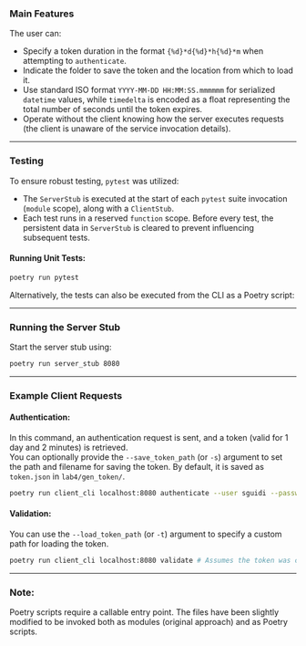 ### Main Features

The user can:

- Specify a token duration in the format `{%d}*d{%d}*h{%d}*m` when attempting to `authenticate`.
- Indicate the folder to save the token and the location from which to load it.
- Use standard ISO format `YYYY-MM-DD HH:MM:SS.mmmmmm` for serialized `datetime` values, while `timedelta` is encoded as a float representing the total number of seconds until the token expires.
- Operate without the client knowing how the server executes requests (the client is unaware of the service invocation details).

---

### Testing

To ensure robust testing, `pytest` was utilized:

- The `ServerStub` is executed at the start of each `pytest` suite invocation (`module` scope), along with a `ClientStub`.
- Each test runs in a reserved `function` scope. Before every test, the persistent data in `ServerStub` is cleared to prevent influencing subsequent tests.

#### Running Unit Tests:



```bash 
poetry run pytest
```

Alternatively, the tests can also be executed from the CLI as a Poetry script:

---

### Running the Server Stub

Start the server stub using:

```bash
poetry run server_stub 8080
```

---

### Example Client Requests

#### Authentication:

In this command, an authentication request is sent, and a token (valid for 1 day and 2 minutes) is retrieved.  
You can optionally provide the `--save_token_path` (or `-s`) argument to set the path and filename for saving the token. By default, it is saved as `token.json` in `lab4/gen_token/`.


```bash
poetry run client_cli localhost:8080 authenticate --user sguidi --password "random" -d 1d2m # Assumes the user "sguidi" already exists
```

#### Validation:

You can use the `--load_token_path` (or `-t`) argument to specify a custom path for loading the token.


```bash
poetry run client_cli localhost:8080 validate # Assumes the token was created in the previous command
```

---

### Note:

Poetry scripts require a callable entry point. The files have been slightly modified to be invoked both as modules (original approach) and as Poetry scripts.